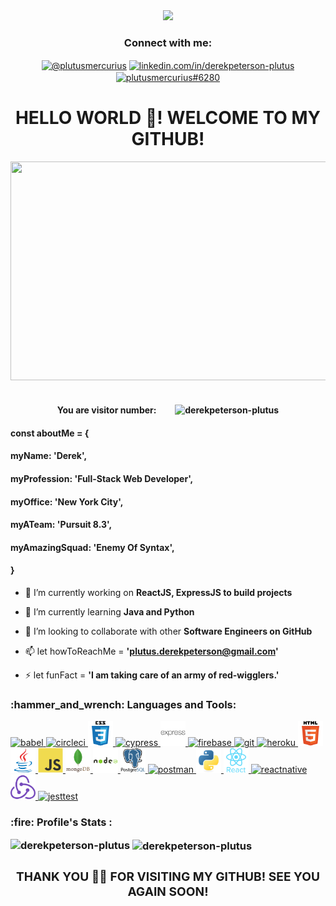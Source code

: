 <div align="center">
  <img src="https://media.giphy.com/media/M9gbBd9nbDrOTu1Mqx/giphy.gif" width="100"/>
  <h3 align="center">Connect with me:</h3>
  <p align="center">
  <a href="https://twitter.com/@plutusmercurius" target="blank"><img align="center" src="https://raw.githubusercontent.com/rahuldkjain/github-profile-readme-generator/master/src/images/icons/Social/twitter.svg" alt="@plutusmercurius" height="30" width="40" /></a>
  <a href="https://linkedin.com/in/linkedin.com/in/derekpeterson-plutus" target="blank"><img align="center" src="https://raw.githubusercontent.com/rahuldkjain/github-profile-readme-generator/master/src/images/icons/Social/linked-in-alt.svg" alt="linkedin.com/in/derekpeterson-plutus" height="30" width="40" /></a>
  <a href="https://discord.gg/plutusmercurius#6280" target="blank"><img align="center" src="https://raw.githubusercontent.com/rahuldkjain/github-profile-readme-generator/master/src/images/icons/Social/discord.svg" alt="plutusmercurius#6280" height="30" width="45" /></a>
  </p>
  <h1 align="center">HELLO WORLD 👋! WELCOME TO MY GITHUB!</h1>
</div>

<div id="header" align="center">
  <img src="https://media.giphy.com/media/dWesBcTLavkZuG35MI/giphy.gif" width="800" height="350"/>
</div>

<br/>

<h4 align="center">You are visitor number: &nbsp;&nbsp;&nbsp;&nbsp;&nbsp;&nbsp;&nbsp;&nbsp;<img src="https://komarev.com/ghpvc/?username=derekpeterson-plutus&label=Profile%20views&color=0e75b6&style=flat" alt="derekpeterson-plutus" height="30"/></h4>


<h4>const aboutMe = {</h4>
<h4 align="left">myName: 'Derek',</h4>
<h4 align="left">myProfession: 'Full-Stack Web Developer',</h4>
<h4 align="left">myOffice: 'New York City',</h4>
<h4 align="left">myATeam: 'Pursuit 8.3',</h4>
<h4 align="left">myAmazingSquad: 'Enemy Of Syntax',</h4>
<h4 align="left">}</h4>


<p align="left"> <a href="https://github.com/ryo-ma/github-profile-trophy"></a> </p>


- 🔭 I’m currently working on **ReactJS, ExpressJS to build projects**

- 🌱 I’m currently learning **Java and Python**

- 👯 I’m looking to collaborate with other **Software Engineers on GitHub**

- 📫 let howToReachMe = **'plutus.derekpeterson@gmail.com'**

- ⚡ let funFact = **'I am taking care of an army of red-wigglers.'**



<h3 align="left">:hammer_and_wrench: Languages and Tools:</h3>
<p align="left"> <a href="https://babeljs.io/" target="_blank" rel="noreferrer"> <img src="https://www.vectorlogo.zone/logos/babeljs/babeljs-icon.svg" alt="babel" width="40" height="40"/> </a> <a href="https://circleci.com" target="_blank" rel="noreferrer"> <img src="https://www.vectorlogo.zone/logos/circleci/circleci-icon.svg" alt="circleci" width="40" height="40"/> </a> <a href="https://www.w3schools.com/css/" target="_blank" rel="noreferrer"> <img src="https://raw.githubusercontent.com/devicons/devicon/master/icons/css3/css3-original-wordmark.svg" alt="css3" width="40" height="40"/> </a> <a href="https://www.cypress.io" target="_blank" rel="noreferrer"> <img src="https://raw.githubusercontent.com/simple-icons/simple-icons/6e46ec1fc23b60c8fd0d2f2ff46db82e16dbd75f/icons/cypress.svg" alt="cypress" width="40" height="40"/> </a> <a href="https://expressjs.com" target="_blank" rel="noreferrer"> <img src="https://raw.githubusercontent.com/devicons/devicon/master/icons/express/express-original-wordmark.svg" alt="express" width="40" height="40"/> </a> <a href="https://firebase.google.com/" target="_blank" rel="noreferrer"> <img src="https://www.vectorlogo.zone/logos/firebase/firebase-icon.svg" alt="firebase" width="40" height="40"/> </a> <a href="https://git-scm.com/" target="_blank" rel="noreferrer"> <img src="https://www.vectorlogo.zone/logos/git-scm/git-scm-icon.svg" alt="git" width="40" height="40"/> </a> <a href="https://heroku.com" target="_blank" rel="noreferrer"> <img src="https://www.vectorlogo.zone/logos/heroku/heroku-icon.svg" alt="heroku" width="40" height="40"/> </a> <a href="https://www.w3.org/html/" target="_blank" rel="noreferrer"> <img src="https://raw.githubusercontent.com/devicons/devicon/master/icons/html5/html5-original-wordmark.svg" alt="html5" width="40" height="40"/> </a> <a href="https://www.java.com" target="_blank" rel="noreferrer"> <img src="https://raw.githubusercontent.com/devicons/devicon/master/icons/java/java-original.svg" alt="java" width="40" height="40"/> </a> <a href="https://developer.mozilla.org/en-US/docs/Web/JavaScript" target="_blank" rel="noreferrer"> <img src="https://raw.githubusercontent.com/devicons/devicon/master/icons/javascript/javascript-original.svg" alt="javascript" width="40" height="40"/> </a> <a href="https://www.mongodb.com/" target="_blank" rel="noreferrer"> <img src="https://raw.githubusercontent.com/devicons/devicon/master/icons/mongodb/mongodb-original-wordmark.svg" alt="mongodb" width="40" height="40"/> </a> <a href="https://nodejs.org" target="_blank" rel="noreferrer"> <img src="https://raw.githubusercontent.com/devicons/devicon/master/icons/nodejs/nodejs-original-wordmark.svg" alt="nodejs" width="40" height="40"/> </a> <a href="https://www.postgresql.org" target="_blank" rel="noreferrer"> <img src="https://raw.githubusercontent.com/devicons/devicon/master/icons/postgresql/postgresql-original-wordmark.svg" alt="postgresql" width="40" height="40"/> </a> <a href="https://postman.com" target="_blank" rel="noreferrer"> <img src="https://www.vectorlogo.zone/logos/getpostman/getpostman-icon.svg" alt="postman" width="40" height="40"/> </a> <a href="https://www.python.org" target="_blank" rel="noreferrer"> <img src="https://raw.githubusercontent.com/devicons/devicon/master/icons/python/python-original.svg" alt="python" width="40" height="40"/> </a> <a href="https://reactjs.org/" target="_blank" rel="noreferrer"> <img src="https://raw.githubusercontent.com/devicons/devicon/master/icons/react/react-original-wordmark.svg" alt="react" width="40" height="40"/> </a> <a href="https://reactnative.dev/" target="_blank" rel="noreferrer"> <img src="https://reactnative.dev/img/header_logo.svg" alt="reactnative" width="40" height="40"/> </a> <a href="https://redux.js.org" target="_blank" rel="noreferrer"> <img src="https://raw.githubusercontent.com/devicons/devicon/master/icons/redux/redux-original.svg" alt="redux" width="40" height="40"/> </a> <a href='https://jestjs.io/' target="_blank" rel="noreferrer"><img src='https://www.vectorlogo.zone/logos/jestjsio/jestjsio-icon.svg' alt='jesttest' width='40' height='40'/></a>
</p>

<h3 align="left">:fire: Profile's Stats :
  <br/>
<p><img align="left" src="https://github-readme-stats.vercel.app/api/top-langs?username=derekpeterson-plutus&theme=radical&hide_border=true&show_icons=true&locale=en&layout=compact" alt="derekpeterson-plutus" /></p>

<p>&nbsp;<img  align="center" src="https://github-readme-stats.vercel.app/api?username=derekpeterson-plutus&theme=radical&hide_border=true&show_icons=true&locale=en" alt="derekpeterson-plutus" /></p>
   
  
<div align="center">
  <h3 align="center">THANK YOU 🙏🏻 FOR VISITING MY GITHUB! SEE YOU AGAIN SOON!</h3>
</div>
